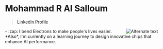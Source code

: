 # Mohammad R Al Salloum

>[LinkedIn Profile][def]
<!-- MD033 - Inline HTML rule is broken to align the image to the right -->
<!-- MD013/line-length Line length [Expected: 80; Actual: 120]
is broken to add the image link and align it to the right -->
<img src="https://media.tenor.com/1uiGrSYrjCkAAAAM/elekid-pok%C3%A9mon-elekid.gif" alt="Alternate text" align="right" />
- :zap: I bend Electrons to make people's lives easier.
 *Also*, I'm currently on a
   learning journey to design
   innovative chips that enhance
   AI performance.

[def]: https://www.linkedin.com/in/mohammad-r-al-salloum-b3476a317
